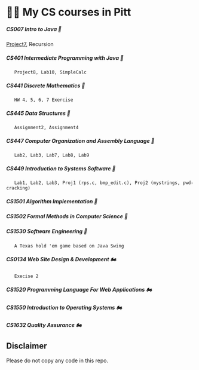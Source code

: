# 👨‍💻 My CS courses in Pitt

##### CS007 Intro to Java 🏁
   [Project7](https://github.com/kuesugi/pitt_cs/blob/master/cs007/Project7.java), Recursion
##### CS401 Intermediate Programming with Java 🏁
       Project8, Lab10, SimpleCalc
##### CS441 Discrete Mathematics 🏁
       HW 4, 5, 6, 7 Exercise
##### CS445 Data Structures 🏁
       Assignment2, Assignment4
##### CS447 Computer Organization and Assembly Language 🏁
       Lab2, Lab3, Lab7, Lab8, Lab9
##### CS449 Introduction to Systems Software 🏁
       Lab1, Lab2, Lab3, Proj1 (rps.c, bmp_edit.c), Proj2 (mystrings, pwd-cracking)
##### CS1501 Algorithm Implementation 🏁
##### CS1502 Formal Methods in Computer Science 🏁
##### CS1530 Software Engineering 🏁
       A Texas hold 'em game based on Java Swing
##### CS0134 Web Site Design & Development 🏍️
       Execise 2
##### CS1520 Programming Language For Web Applications 🏍️
##### CS1550 Introduction to Operating Systems 🏍️
##### CS1632 Quality Assurance 🏍️


## Disclaimer
Please do not copy any code in this repo.

